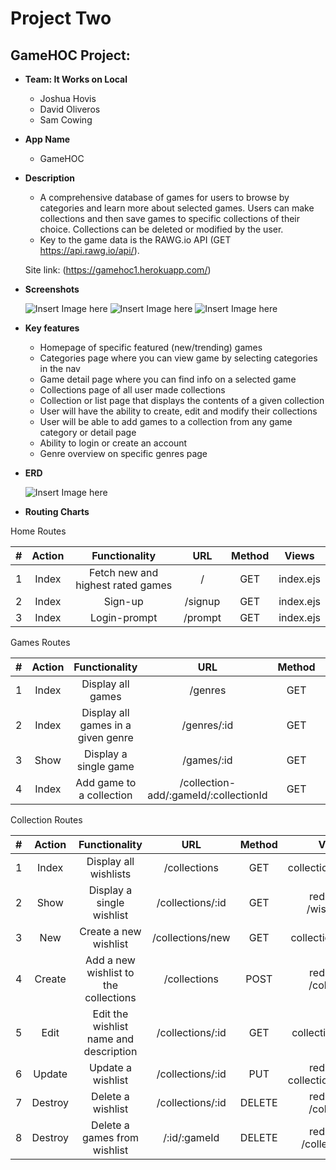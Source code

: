 # Project Two

## GameHOC Project:
* **Team: It Works on Local**
    - Joshua Hovis
    - David Oliveros
    - Sam Cowing

* **App Name**
    - GameHOC

* **Description**
    - A comprehensive database of games for users to browse by categories and learn more about selected games. Users can make collections and then save games to specific collections of their choice. Collections can be deleted or modified by the user.
    - Key to the game data is the RAWG.io API (GET https://api.rawg.io/api/).

    Site link: (https://gamehoc1.herokuapp.com/)

* **Screenshots**

    ![Insert Image here](https://i.imgur.com/7atlBMV.png)
    ![Insert Image here](https://i.imgur.com/1Qf8HOG.png)
    ![Insert Image here](https://i.imgur.com/PsTbWTq.png)


* **Key features**
    - Homepage of specific featured (new/trending) games
    - Categories page where you can view game by selecting categories in the nav
    - Game detail page where you can find info on a selected game
    - Collections page of all user made collections
    - Collection or list page that displays the contents of a given collection
    - User will have the ability to create, edit and modify their collections
    - User will be able to add games to a collection from any game category or detail page
    - Ability to login or create an account
    - Genre overview on specific genres page

* **ERD**

    ![Insert Image here](https://i.imgur.com/e80LqfM.png)

* **Routing Charts**

Home Routes

|#|Action|Functionality|URL|Method|Views|
|:---:|:---:|:---:|:---:|:---:|:---:|
|1| Index | Fetch new and highest rated games | / | GET | index.ejs |
|2| Index | Sign-up | /signup | GET | index.ejs |
|3| Index | Login-prompt | /prompt | GET | index.ejs |

Games Routes

|#|Action|Functionality|URL|Method|Views|
|:---:|:---:|:---:|:---:|:---:|:---:|
|1| Index | Display all games | /genres | GET | games/index.ejs |
|2| Index | Display all games in a given genre | /genres/:id | GET | games/index.ejs |
|3| Show | Display a single game | /games/:id | GET | games/show.ejs |
|4| Index | Add game to a collection | /collection-add/:gameId/:collectionId | GET | (last user location) |

Collection Routes

|#|Action|Functionality|URL|Method|Views|
|:---:|:---:|:---:|:---:|:---:|:---:|
|1| Index | Display all wishlists | /collections | GET | collection/index.ejs |
|2| Show | Display a single wishlist | /collections/:id | GET | redirect to /wishlist/:id
|3| New | Create a new wishlist | /collections/new | GET | collection/new.ejs
|4| Create | Add a new wishlist to the collections | /collections | POST | redirect to /collection
|5| Edit | Edit the wishlist name and description | /collections/:id | GET | collection/edit.ejs
|6| Update | Update a wishlist | /collections/:id | PUT | redirect to collection/index.ejs
|7| Destroy | Delete a wishlist | /collections/:id | DELETE | redirect to /collection
|8| Destroy | Delete a games from wishlist | /:id/:gameId | DELETE | redirect to /collection/:id
